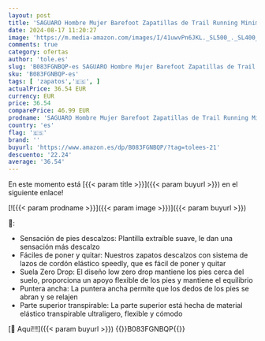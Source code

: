 ```yaml
---
layout: post
title: 'SAGUARO Hombre Mujer Barefoot Zapatillas de Trail Running Minimalistas Zapatillas de Deporte Fitness Zapatos Descalzos para Correr en Montaña Escarpines de Agua  Rojo Manzana  40 EU'
date: 2024-08-17 11:20:27
image: 'https://m.media-amazon.com/images/I/41uwvPn6JKL._SL500_._SL400_.jpg'
comments: true
category: ofertas
author: 'tole.es'
slug: 'B083FGNBQP-es SAGUARO Hombre Mujer Barefoot Zapatillas de Trail Running...'
sku: 'B083FGNBQP-es'
tags: [ 'zapatos','🇪🇸', ]
actualPrice: 36.54 EUR
currency: EUR
price: 36.54
comparePrice: 46.99 EUR
prodname: 'SAGUARO Hombre Mujer Barefoot Zapatillas de Trail Running Minimalistas Zapatillas de Deporte Fitness Zapatos Descalzos para Correr en Montaña Escarpines de Agua  Rojo Manzana  40 EU'
country: 'es'
flag: '🇪🇸'
brand: ''
buyurl: 'https://www.amazon.es/dp/B083FGNBQP/?tag=tolees-21'
descuento: '22.24'
average: '36.54'
---
```


En este momento está [{{< param title >}}]({{< param buyurl >}}) en el siguiente enlace!

[![{{< param prodname >}}]({{< param image >}})]({{< param buyurl >}})

🔎:

- Sensación de pies descalzos: Plantilla extraíble suave, le dan una sensación más descalzo
- Fáciles de poner y quitar: Nuestros zapatos descalzos con sistema de lazos de cordón elástico speedly, que es fácil de poner y quitar
- Suela Zero Drop: El diseño low zero drop mantiene los pies cerca del suelo, proporciona un apoyo flexible de los pies y mantiene el equilibrio
- Puntera ancha: La puntera ancha permite que los dedos de los pies se abran y se relajen
- Parte superior transpirable: La parte superior está hecha de material elástico transpirable ultraligero, flexible y cómodo

[🛒 Aquí!!!]({{< param buyurl >}})
{{<world>}}B083FGNBQP{{</world>}}
